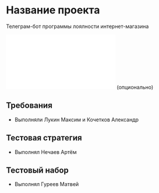 # Название проекта

Телеграм-бот программы лоялности интернет-магазина

![Логотип или демо-изображение](/Test.txt) (опционально)


## Требования
- Выполняли Лукин Максим и Кочетков Александр
## Тестовая стратегия
- Выполнял Нечаев Артём
## Тестовый набор
- Выполнял Гуреев Матвей
